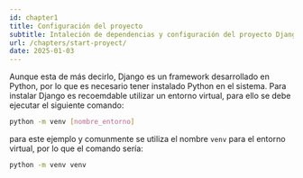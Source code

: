 ```yaml
---
id: chapter1
title: Configuración del proyecto
subtitle: Intaleción de dependencias y configuración del proyecto Django
url: /chapters/start-proyect/
date: 2025-01-03
---
```


Aunque esta de más decirlo, Django es un framework desarrollado en Python, por lo que es necesario tener instalado Python en el sistema. Para instalar Django es recoemdable utilizar un entorno virtual, para ello se debe ejecutar el siguiente comando:

```bash
python -m venv [nombre_entorno]
```
para este ejemplo y comunmente se utiliza el nombre `venv` para el entorno virtual, por lo que el comando sería:

```bash
python -m venv venv
```